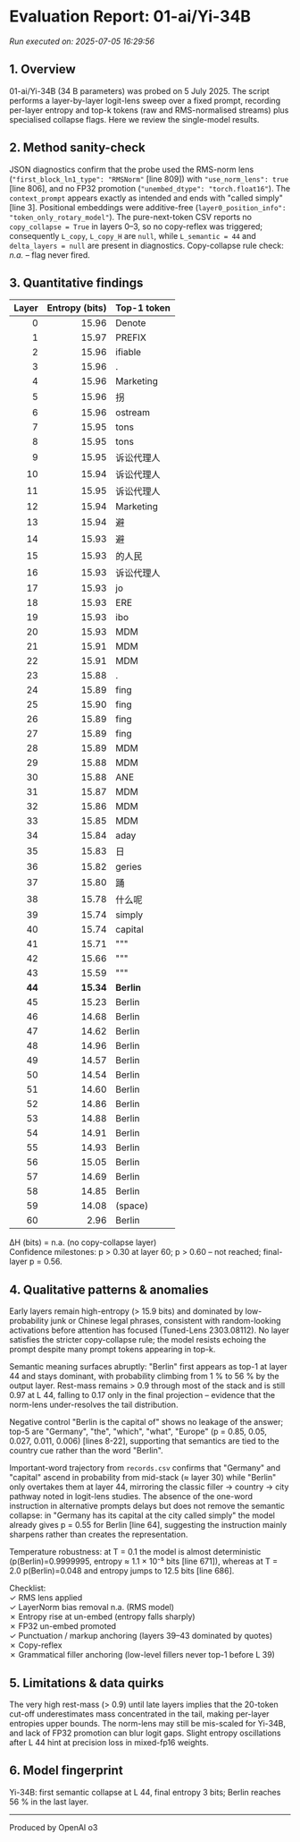 # Evaluation Report: 01-ai/Yi-34B

*Run executed on: 2025-07-05 16:29:56*

## 1. Overview  
01-ai/Yi-34B (34 B parameters) was probed on 5 July 2025.  The script performs a layer-by-layer logit-lens sweep over a fixed prompt, recording per-layer entropy and top-k tokens (raw and RMS-normalised streams) plus specialised collapse flags.  Here we review the single-model results.

## 2. Method sanity-check  
JSON diagnostics confirm that the probe used the RMS-norm lens (`"first_block_ln1_type": "RMSNorm"` [line 809]) with `"use_norm_lens": true` [line 806], and no FP32 promotion (`"unembed_dtype": "torch.float16"`).  The `context_prompt` appears exactly as intended and ends with "called simply" [line 3].  Positional embeddings were additive-free (`layer0_position_info": "token_only_rotary_model"`).  The pure-next-token CSV reports no `copy_collapse = True` in layers 0–3, so no copy-reflex was triggered; consequently `L_copy`, `L_copy_H` are `null`, while `L_semantic = 44` and `delta_layers = null` are present in diagnostics.  Copy-collapse rule check: *n.a.* – flag never fired.

## 3. Quantitative findings
| Layer | Entropy (bits) | Top-1 token |
|------:|---------------:|-------------|
| 0 | 15.96 | Denote |
| 1 | 15.97 | PREFIX |
| 2 | 15.96 | ifiable |
| 3 | 15.96 | . |
| 4 | 15.96 | Marketing |
| 5 | 15.96 | 拐 |
| 6 | 15.96 | ostream |
| 7 | 15.95 | tons |
| 8 | 15.95 | tons |
| 9 | 15.95 | 诉讼代理人 |
| 10 | 15.94 | 诉讼代理人 |
| 11 | 15.95 | 诉讼代理人 |
| 12 | 15.94 | Marketing |
| 13 | 15.94 | 避 |
| 14 | 15.93 | 避 |
| 15 | 15.93 | 的人民 |
| 16 | 15.93 | 诉讼代理人 |
| 17 | 15.93 | jo |
| 18 | 15.93 | ERE |
| 19 | 15.93 | ibo |
| 20 | 15.93 | MDM |
| 21 | 15.91 | MDM |
| 22 | 15.91 | MDM |
| 23 | 15.88 | . |
| 24 | 15.89 | fing |
| 25 | 15.90 | fing |
| 26 | 15.89 | fing |
| 27 | 15.89 | fing |
| 28 | 15.89 | MDM |
| 29 | 15.88 | MDM |
| 30 | 15.88 | ANE |
| 31 | 15.87 | MDM |
| 32 | 15.86 | MDM |
| 33 | 15.85 | MDM |
| 34 | 15.84 | aday |
| 35 | 15.83 | 日 |
| 36 | 15.82 | geries |
| 37 | 15.80 | 踊 |
| 38 | 15.78 | 什么呢 |
| 39 | 15.74 | simply |
| 40 | 15.74 | capital |
| 41 | 15.71 | """ |
| 42 | 15.66 | """ |
| 43 | 15.59 | """ |
| **44** | **15.34** | **Berlin** |
| 45 | 15.23 | Berlin |
| 46 | 14.68 | Berlin |
| 47 | 14.62 | Berlin |
| 48 | 14.96 | Berlin |
| 49 | 14.57 | Berlin |
| 50 | 14.54 | Berlin |
| 51 | 14.60 | Berlin |
| 52 | 14.86 | Berlin |
| 53 | 14.88 | Berlin |
| 54 | 14.91 | Berlin |
| 55 | 14.93 | Berlin |
| 56 | 15.05 | Berlin |
| 57 | 14.69 | Berlin |
| 58 | 14.85 | Berlin |
| 59 | 14.08 |  (space) |
| 60 | 2.96 | Berlin |

ΔH (bits) = n.a. (no copy-collapse layer)  
Confidence milestones: p > 0.30 at layer 60; p > 0.60 – not reached; final-layer p = 0.56.

## 4. Qualitative patterns & anomalies  
Early layers remain high-entropy (> 15.9 bits) and dominated by low-probability junk or Chinese legal phrases, consistent with random-looking activations before attention has focused (Tuned-Lens 2303.08112).  No layer satisfies the stricter copy-collapse rule; the model resists echoing the prompt despite many prompt tokens appearing in top-k.

Semantic meaning surfaces abruptly: "Berlin" first appears as top-1 at layer 44 and stays dominant, with probability climbing from 1 % to 56 % by the output layer.  Rest-mass remains > 0.9 through most of the stack and is still 0.97 at L 44, falling to 0.17 only in the final projection – evidence that the norm-lens under-resolves the tail distribution.

Negative control "Berlin is the capital of" shows no leakage of the answer; top-5 are "Germany", "the", "which", "what", "Europe" (p = 0.85, 0.05, 0.027, 0.011, 0.006) [lines 8-22], supporting that semantics are tied to the country cue rather than the word "Berlin".

Important-word trajectory from `records.csv` confirms that "Germany" and "capital" ascend in probability from mid-stack (≈ layer 30) while "Berlin" only overtakes them at layer 44, mirroring the classic filler → country → city pathway noted in logit-lens studies.  The absence of the one-word instruction in alternative prompts delays but does not remove the semantic collapse: in "Germany has its capital at the city called simply" the model already gives p = 0.55 for Berlin [line 64], suggesting the instruction mainly sharpens rather than creates the representation.

Temperature robustness: at T = 0.1 the model is almost deterministic (p(Berlin)=0.9999995, entropy ≈ 1.1 × 10⁻⁵ bits [line 671]), whereas at T = 2.0 p(Berlin)=0.048 and entropy jumps to 12.5 bits [line 686].

Checklist:  
✓ RMS lens applied  
✓ LayerNorm bias removal n.a. (RMS model)  
✗ Entropy rise at un-embed (entropy falls sharply)  
✗ FP32 un-embed promoted  
✓ Punctuation / markup anchoring (layers 39–43 dominated by quotes)  
✗ Copy-reflex  
✗ Grammatical filler anchoring (low-level fillers never top-1 before L 39)

## 5. Limitations & data quirks  
The very high rest-mass (> 0.9) until late layers implies that the 20-token cut-off underestimates mass concentrated in the tail, making per-layer entropies upper bounds.  The norm-lens may still be mis-scaled for Yi-34B, and lack of FP32 promotion can blur logit gaps.  Slight entropy oscillations after L 44 hint at precision loss in mixed-fp16 weights.

## 6. Model fingerprint  
Yi-34B: first semantic collapse at L 44, final entropy 3 bits; Berlin reaches 56 % in the last layer.

---
Produced by OpenAI o3

